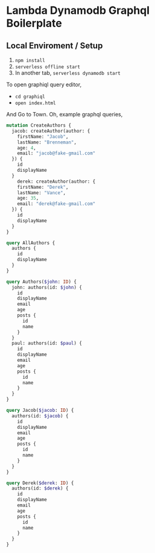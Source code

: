 # Lambda Dynamodb Graphql Boilerplate

## Local Enviroment / Setup

1. `npm install`
2. `serverless offline start`
3. In another tab, `serverless dynamodb start`

To open graphiql query editor,
* `cd graphiql`
* `open index.html`

And Go to Town. Oh, example graphql queries,
```graphql
mutation CreateAuthors {
  jacob: createAuthor(author: {
    firstName: "Jacob",
    lastName: "Brenneman",
    age: 4,
    email: "jacob@fake-gmail.com"
  }) {
    id
    displayName
  }
	derek: createAuthor(author: {
    firstName: "Derek",
    lastName: "Vance",
    age: 35,
    email: "derek@fake-gmail.com"
  }) {
    id
    displayName
  }
}

query AllAuthors {
  authors {
    id
    displayName
  }
}

query Authors($john: ID) {
  john: authors(id: $john) {
    id
    displayName
    email
    age
    posts {
      id
      name
    }
  }
  paul: authors(id: $paul) {
    id
    displayName
    email
    age
    posts {
      id
      name
    }
  }
}

query Jacob($jacob: ID) {
  authors(id: $jacob) {
    id
    displayName
    email
    age
    posts {
      id
      name
    }
  }
}

query Derek($derek: ID) {
  authors(id: $derek) {
    id
    displayName
    email
    age
    posts {
      id
      name
    }
  }
}
```
